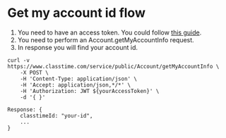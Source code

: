 # Get my account id flow

1. You need to have an access token. You could follow [this guide](https://github.com/gopollock/public-api/tree/main#get-testing-access-token).
2. You need to perform an Account.getMyAccountInfo request.
3. In response you will find your account id.

```
curl -v https://www.classtime.com/service/public/Account/getMyAccountInfo \
    -X POST \
    -H 'Content-Type: application/json' \
    -H 'Accept: application/json,*/*' \
    -H 'Authorization: JWT ${yourAccessToken}' \
    -d '{ }'
```
```
Response: {
    classtimeId: "your-id",
    ...
}
```
